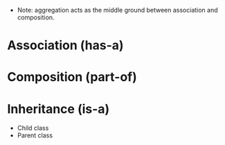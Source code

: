 - Note: aggregation acts as the middle ground between association and composition.
# Association (has-a)


# Composition (part-of)





# Inheritance (is-a)
- Child class
- Parent class